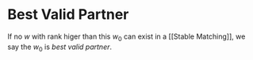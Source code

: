 # Best Valid Partner

If no $w$ with rank higer than this $w_0$ can exist in a [[Stable Matching]], we say the $w_0$ is _best valid partner_.